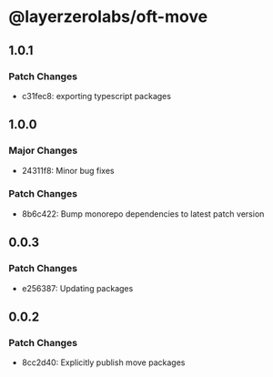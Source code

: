 # @layerzerolabs/oft-move

## 1.0.1

### Patch Changes

- c31fec8: exporting typescript packages

## 1.0.0

### Major Changes

- 24311f8: Minor bug fixes

### Patch Changes

- 8b6c422: Bump monorepo dependencies to latest patch version

## 0.0.3

### Patch Changes

- e256387: Updating packages

## 0.0.2

### Patch Changes

- 8cc2d40: Explicitly publish move packages
